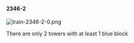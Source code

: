 #### 2346-2
![train-2346-2-0.png](https://github.com/lil-lab/nlvr/raw/master/nlvr/train/images/66/train-2346-2-0.png "train-2346-2-0.png")

There are only 2 towers with at least 1 blue block